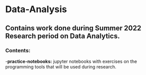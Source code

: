 # Data-Analysis
## Contains work done during Summer 2022 Research period on Data Analytics.

### Contents:

-**practice-notebooks:** jupyter notebooks with exercises on the programming tools that will be used during research.
